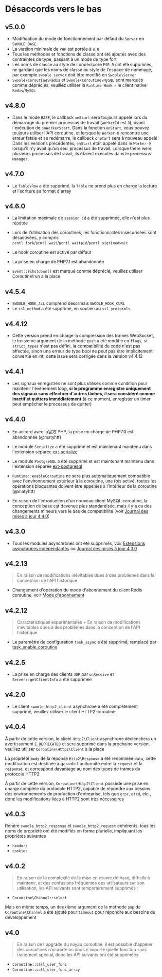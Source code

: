 # Désaccords vers le bas


## v5.0.0
* Modification du mode de fonctionnement par défaut du `Server` en `SWOOLE_BASE`
* La version minimale de `PHP` est portée à `8.0`
* Tous les méthodes et fonctions de classe ont été ajoutés avec des contraintes de type, passant à un mode de type fort
* Les noms de classe au style de l'underscore `PSR-0` ont été supprimés, ne gardant que les noms de classe au style de l'espace de nommage, par exemple `swoole_server` doit être modifié en `Swoole\Server`
* `Swoole\Coroutine\Redis` et `Swoole\Coroutine\MySQL` sont marqués comme dépréciés, veuillez utiliser la `Runtime Hook` + le client native `Redis`/`MySQL`



## v4.8.0


- Dans le mode `BASE`, le callback `onStart` sera toujours appelé lors du démarrage du premier processus de travail (`workerId` est `0`), avant l'exécution de `onWorkerStart`. Dans la fonction `onStart`, vous pouvez toujours utiliser l'API coroutine, et lorsque le `Worker-0` rencontre une erreur fatale et se redémarre, le callback `onStart` sera à nouveau appelé
Dans les versions précédentes, `onStart` était appelé dans le `Worker-0` lorsqu'il n'y avait qu'un seul processus de travail. Lorsque there were plusieurs processus de travail, ils étaient exécutés dans le processus `Manager`.


## v4.7.0


- Le `Table\Row` a été supprimé, la `Table` ne prend plus en charge la lecture et l'écriture au format d'array


## v4.6.0


- La limitation maximale de `session id` a été supprimée, elle n'est plus répétée

- Lors de l'utilisation des coroutines, les fonctionnalités insécurisées sont désactivées, y compris `pcntl_fork`/`pcntl_wait`/`pcntl_waitpid`/`pcntl_sigtimedwait`

- Le hook coroutine est activé par défaut

- La prise en charge de PHP7.1 est abandonnée
- `Event::rshutdown()` est marqué comme déprécié, veuillez utiliser Coroutine\run à la place


## v4.5.4


- `SWOOLE_HOOK_ALL` comprend désormais `SWOOLE_HOOK_CURL`
- Le `ssl_method` a été supprimé, en soutien au `ssl_protocols`


## v4.4.12


- Cette version prend en charge la compression des trames WebSocket, le troisième argument de la méthode `push` a été modifié en `flags`, si `strict_types` n'est pas défini, la compatibilité du code n'est pas affectée, sinon une erreur de type bool ne peut pas être implicitement convertie en int, cette issue sera corrigée dans la version v4.4.13


## v4.4.1


- Les signaux enregistrés ne sont plus utilisés comme condition pour maintenir l'événement loop, **si le programme enregistre uniquement des signaux sans effectuer d'autres tâches, il sera considéré comme inactif et quittera immédiatement** (à ce moment, enregister un timer peut empêcher le processus de quitter)


## v4.4.0


- En accord avec la官方 PHP, la prise en charge de PHP7.0 est abandonnée (@matyhtf)

- Le module `Serialize` a été supprimé et est maintenant maintenu dans l'extension séparée [ext-serialize](https://github.com/swoole/ext-serialize)

- Le module `PostgreSQL` a été supprimé et est maintenant maintenu dans l'extension séparée [ext-postgresql](https://github.com/swoole/ext-postgresql)

- `Runtime::enableCoroutine` ne sera plus automatiquement compatible avec l'environnement extérieur à la coroutine, une fois activé, toutes les opérations bloquantes doivent être appelées à l'intérieur de la coroutine (@matyhtf)
- En raison de l'introduction d'un nouveau client MySQL coroutine, la conception de base est devenue plus standardisée, mais il y a eu des changements mineurs vers le bas de compatibilité (voir [Journal des mises à jour 4.4.0](https://wiki.swoole.com/wiki/page/p-4.4.0.html))


## v4.3.0


- Tous les modules asynchrones ont été supprimés, voir [Extensions asynchrones indépendantes](https://wiki.swoole.com/wiki/page/p-async_ext.html) ou [Journal des mises à jour 4.3.0](https://wiki.swoole.com/wiki/page/p-4.3.0.html)


## v4.2.13

> En raison de modifications inévitables dues à des problèmes dans la conception de l'API historique

* Changement d'opération du mode d'abonnement du client Redis coroutine, voir [Mode d'abonnement](https://wiki.swoole.com/#/coroutine_client/redis?id=%e8%ae%a2%e9%98%85%e6%a8%a1%e5%bc%8f)


## v4.2.12

> Caractéristiques expérimentales + En raison de modifications inévitables dues à des problèmes dans la conception de l'API historique


- Le paramètre de configuration `task_async` a été supprimé, remplacé par [task_enable_coroutine](https://wiki.swoole.com/#/server/setting?id=task_enable_coroutine)


## v4.2.5


- La prise en charge des clients `UDP` par `onReceive` et `Server::getClientInfo` a été supprimée


## v4.2.0


- Le client `swoole_http2_client` asynchrone a été complètement supprimé, veuillez utiliser le client HTTP2 coroutine


## v4.0.4

À partir de cette version, le client `Http2\Client` asynchrone déclenchera un avertissement `E_DEPRECATED` et sera supprimé dans la prochaine version, veuillez utiliser `Coroutine\Http2\Client` à la place

La propriété `body` de la réponse `Http2\Response` a été renommée `data`, cette modification est destinée à garantir l'uniformité entre la `request` et la `response`, et correspond davantage au nom des types de trames du protocole HTTP2

À partir de cette version, `Coroutine\Http2\Client` possède une prise en charge complète du protocole HTTP2, capable de répondre aux besoins des environnements de production d'entreprise, tels que `grpc`, `etcd`, etc., donc les modifications liées à HTTP2 sont très nécessaires


## v4.0.3

Rendre `swoole_http2_response` et `swoole_http2_request` cohérents, tous les noms de propriété ont été modifiés en forme plurielle, impliquant les propriétés suivantes



- `headers`
- `cookies`


## v4.0.2

> En raison de la complexité de la mise en œuvre de base, difficile à maintenir, et des confusions fréquentes des utilisateurs sur son utilisation, les API suivants sont temporairement supprimés :


- `Coroutine\Channel::select`

Mais en même temps, un deuxième argument de la méthode `pop` de `Coroutine\Channel` a été ajouté pour `timeout` pour répondre aux besoins du développement


## v4.0

> En raison de l'upgrade du noyau coroutine, il est possible d'appeler des coroutines n'importe où dans n'importe quelle fonction sans traitement spécial, donc les API suivants ont été supprimées


- `Coroutine::call_user_func`
- `Coroutine::call_user_func_array`
